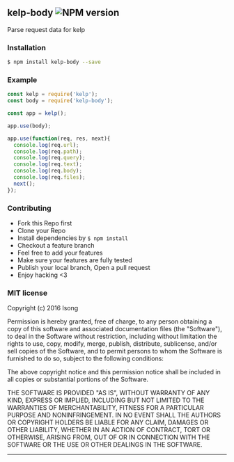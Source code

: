 ## kelp-body ![NPM version](https://img.shields.io/npm/v/kelp-body.svg?style=flat)

Parse request data for kelp

### Installation
```bash
$ npm install kelp-body --save
```

### Example
```js
const kelp = require('kelp');
const body = require('kelp-body');

const app = kelp();

app.use(body);

app.use(function(req, res, next){
  console.log(req.url);
  console.log(req.path);
  console.log(req.query);
  console.log(req.text);
  console.log(req.body);
  console.log(req.files);
  next();
});
```


### Contributing
- Fork this Repo first
- Clone your Repo
- Install dependencies by `$ npm install`
- Checkout a feature branch
- Feel free to add your features
- Make sure your features are fully tested
- Publish your local branch, Open a pull request
- Enjoy hacking <3

### MIT license
Copyright (c) 2016 lsong

Permission is hereby granted, free of charge, to any person obtaining a copy
of this software and associated documentation files (the &quot;Software&quot;), to deal
in the Software without restriction, including without limitation the rights
to use, copy, modify, merge, publish, distribute, sublicense, and/or sell
copies of the Software, and to permit persons to whom the Software is
furnished to do so, subject to the following conditions:

The above copyright notice and this permission notice shall be included in
all copies or substantial portions of the Software.

THE SOFTWARE IS PROVIDED &quot;AS IS&quot;, WITHOUT WARRANTY OF ANY KIND, EXPRESS OR
IMPLIED, INCLUDING BUT NOT LIMITED TO THE WARRANTIES OF MERCHANTABILITY,
FITNESS FOR A PARTICULAR PURPOSE AND NONINFRINGEMENT. IN NO EVENT SHALL THE
AUTHORS OR COPYRIGHT HOLDERS BE LIABLE FOR ANY CLAIM, DAMAGES OR OTHER
LIABILITY, WHETHER IN AN ACTION OF CONTRACT, TORT OR OTHERWISE, ARISING FROM,
OUT OF OR IN CONNECTION WITH THE SOFTWARE OR THE USE OR OTHER DEALINGS IN
THE SOFTWARE.

---
